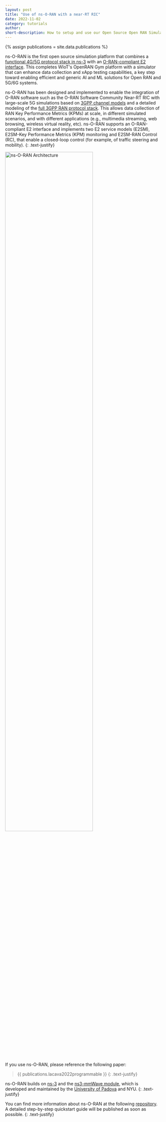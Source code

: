 ```yaml
---
layout: post
title: "Use of ns-O-RAN with a near-RT RIC"
date: 2022-11-02
category: tutorials
author:
short-description: How to setup and use our Open Source Open RAN Simulation Platform with a near-RT RIC
---
```


{% assign publications = site.data.publications %}

ns-O-RAN is the first open source simulation platform that combines a [functional 4G/5G protocol stack in ns-3](https://github.com/nyuwireless-unipd/ns3-mmwave) with an [O-RAN-compliant E2 interface](https://gerrit.o-ran-sc.org/r/admin/repos/sim/ns3-o-ran-e2,general). 
This completes WIoT's OpenRAN Gym platform with a simulator that can enhance data collection and xApp testing capabilities, a key step toward enabling efficient and generic AI and ML solutions for Open RAN and 5G/6G systems.

ns-O-RAN has been designed and implemented to enable the integration of O-RAN software such as the O-RAN Software Community Near-RT RIC with large-scale 5G simulations based on [3GPP channel models](https://dl.acm.org/doi/abs/10.1145/3389400.3389401) and a detailed modeling of the [full 3GPP RAN protocol stack](https://ieeexplore.ieee.org/abstract/document/8344116/). This allows data collection of RAN Key Performance Metrics (KPMs) at scale, in different simulated scenarios, and with different applications (e.g., multimedia streaming, web browsing, wireless virtual reality, etc). ns-O-RAN supports an O-RAN-compliant E2 interface and implements two E2 service models (E2SM), E2SM-Key Performance Metrics (KPM) monitoring and E2SM-RAN Control (RC), that enable a closed-loop control (for example, of traffic steering and mobility).
{: .text-justify}

<img src="/assets/post-assets/ns-o-ran.png" class="post-image" alt="ns-O-RAN Architecture" width="75%">

If you use ns-O-RAN, please reference the following paper:

> {{ publications.lacava2022programmable }}
> {: .text-justify}

ns-O-RAN builds on [ns-3](https://www.nsnam.org) and the [ns3-mmWave module](https://github.com/nyuwireless-unipd/ns3-mmwave), which is developed and maintained by the [University of Padova](https://signet.dei.unipd.it) and NYU.
{: .text-justify}

You can find more information about ns-O-RAN at the following <a href="https://gerrit.o-ran-sc.org/r/admin/repos/sim/ns3-o-ran-e2,general" target="_blank">repository</a>. A detailed step-by-step quickstart guide will be published as soon as possible.
{: .text-justify}


